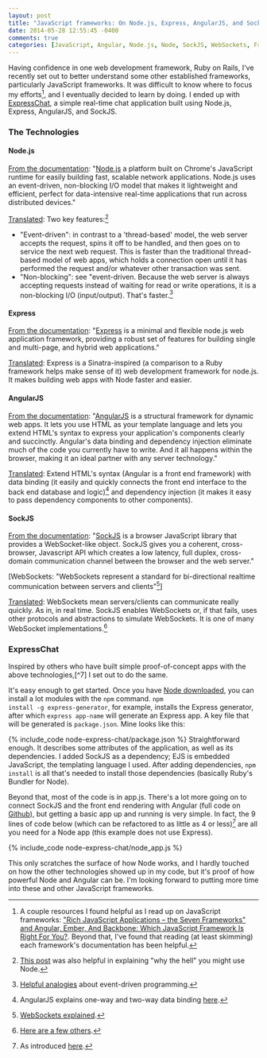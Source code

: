 ```yaml
---
layout: post
title: "JavaScript frameworks: On Node.js, Express, AngularJS, and SockJS"
date: 2014-05-28 12:55:45 -0400
comments: true
categories: [JavaScript, Angular, Node.js, Node, SockJS, WebSockets, Front End Frameworks, CT]
---
```

Having confidence in one web development framework, Ruby on Rails, I've recently set out to better understand some other established frameworks, particularly JavaScript frameworks. It was difficult to know where to focus my efforts[^1], and I eventually decided to learn by doing. I ended up with <a href="http://node-express-chat.herokuapp.com/">ExpressChat</a>, a simple real-time chat application built using Node.js, Express, AngularJS, and SockJS.

<!--more-->

<h3>The Technologies</h3>
<h4>Node.js</h4>
<u>From the documentation</u>: "<a href="http://nodejs.org/">Node.js</a> a platform built on Chrome's JavaScript runtime for easily building fast, scalable network applications. Node.js uses an event-driven, non-blocking I/O model that makes it lightweight and efficient, perfect for data-intensive real-time applications that run across distributed devices."

<u>Translated</u>: Two key features:[^2]

* "Event-driven": in contrast to a 'thread-based' model, the web server accepts the request, spins it off to be handled, and then goes on to service the next web request. This is faster than the traditional thread-based model of web apps, which holds a connection open until it has performed the request and/or whatever other transaction was sent.</li>
* "Non-blocking": see "event-driven. Because the web server is always accepting requests instead of waiting for read or write operations, it is a non-blocking I/O (input/output). That's faster.[^3]

<h4>Express</h4>
<u>From the documentation</u>: "<a href="http://expressjs.com/">Express</a> is a minimal and flexible node.js web application framework, providing a robust set of features for building single and multi-page, and hybrid web applications."

<u>Translated</u>: Express is a Sinatra-inspired (a comparison to a Ruby framework helps make sense of it) web development framework for node.js. It makes building web apps with Node faster and easier.

<h4>AngularJS</h4>
<u>From the documentation</u>: "<a href="http://angularjs.org/">AngularJS</a> is a structural framework for dynamic web apps. It lets you use HTML as your template language and lets you extend HTML's syntax to express your application's components clearly and succinctly. Angular's data binding and dependency injection eliminate much of the code you currently have to write. And it all happens within the browser, making it an ideal partner with any server technology."

<u>Translated</u>: Extend HTML's syntax (Angular is a front end framework) with data binding (it easily and quickly connects the front end interface to the back end database and logic)[^4] and dependency injection (it makes it easy to pass dependency components to other components).

<h4>SockJS</h4>
<u>From the documentation</u>: "<a href="http://sockjs.org">SockJS</a> is a browser JavaScript library that provides a WebSocket-like object. SockJS gives you a coherent, cross-browser, Javascript API which creates a low latency, full duplex, cross-domain communication channel between the browser and the web server."

[WebSockets: "WebSockets represent a standard for bi-directional realtime communication between servers and clients"[^5]]

<u>Translated</u>: WebSockets mean servers/clients can communicate really quickly. As in, in real time. SockJS enables WebSockets or, if that fails, uses other protocols and abstractions to simulate WebSockets. It is one of many WebSocket implementations.[^6]

<h3>ExpressChat</h3>
Inspired by others who have built simple proof-of-concept apps with the above technologies,[^7] I set out to do the same.

It's easy enough to get started. Once you have <a href="http://nodejs.org/download/">Node downloaded</a>, you can install a lot modules with the <code>npm</code> command. <code>npm install -g express-generator</code>, for example, installs the Express generator, after which <code>express app-name</code> will generate an Express app. A key file that will be generated is <code>package.json</code>. Mine looks like this:

{% include_code node-express-chat/package.json %}
Straightforward enough. It describes some attributes of the application, as well as its dependencies. I added SockJS as a dependency; EJS is embedded JavaScript, the templating language I used. After adding dependencies, <code>npm install</code> is all that's needed to install those dependencies (basically Ruby's Bundler for Node).

Beyond that, most of the code is in app.js. There's a lot more going on to connect SockJS and the front end rendering with Angular (full code on <a href="http://github.com/chriskohlbrenner/express-chat">Github</a>), but getting a basic app up and running is very simple. In fact, the 9 lines of code below (which can be refactored to as little as 4 or less)[^8] are all you need for a Node app (this example does not use Express).

{% include_code node-express-chat/node_app.js %}

This only scratches the surface of how Node works, and I hardly touched on how the other technologies showed up in my code, but it's proof of how powerful Node and Angular can be. I'm looking forward to putting more time into these and other JavaScript frameworks.

[^1]: A couple resources I found helpful as I read up on JavaScript frameworks: <a href="http://blog.stevensanderson.com/2012/08/01/rich-javascript-applications-the-seven-frameworks-throne-of-js-2012/">"Rich JavaScript Applications – the Seven Frameworks" and <a href="http://readwrite.com/2014/02/06/angular-backbone-ember-best-javascript-framework-for-you#awesm=~oFANeijJRQC7c3">Angular, Ember, And Backbone: Which JavaScript Framework Is Right For You?</a>. Beyond that, I've found that reading (at least skimming) each framework's documentation has been helpful.
[^2]:<a href="http://toptal.com/nodejs/why-the-hell-would-i-use-node-js">This post</a> was also helpful in explaining "why the hell" you might use Node.
[^3]: <a href="http://code.danyork.com/2011/01/25/node-js-doctors-offices-and-fast-food-restaurants-understanding-event-driven-programming/">Helpful analogies</a> about event-driven programming.
[^4]: AngularJS explains one-way and two-way data binding <a href="https://docs.angularjs.org/guide/databinding">here</a>.
[^5]: <a href="http://pusher.com/websockets">WebSockets explained</a>.
[^6]: <a href="http://medium.com/node-js-javascript/b63bfca0539">Here are a few others</a>.
[^7]: A couple good ones: <a href="http://codesquire.com/post/NodeSockAngularChat">Chat Application with Express, SockJS and Angular</a>, <a href="http://gilesthomas.com/2013/02/a-super-simple-chat-app-with-angularjs-sockjs-and-node-js/">A super-simple chat app with AngularJS, SockJS and node.js</a>.
[^8]: As introduced <a href="http://nodetuts.com/01-node_intro.html">here</a>.